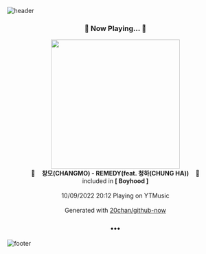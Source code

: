 ![header](https://capsule-render.vercel.app/api?type=wave&height=170&section=header&text=Hi.%20I'm%20SHIFT&fontColor=090707&fontAlignX=45&fontAlignY=65&fontSize=100)

<h3 align="center">🎵 Now Playing... 🎵</h3>
<p align="center">
  <a href="https://music.youtube.com/watch?v=9bMtG_ofQdo">
    <img width="300" src="https://lh3.googleusercontent.com/0cMYPk66a0LEotIBtlCZhiFWFgpY-xk_51jCCV0cdkXlkelFYxDxUllz2mpXy0NSLOgNg9qHpnf3X1zI">
  </a>
  <br>
  🎵&nbsp&nbsp&nbsp <b>창모(CHANGMO) - REMEDY(feat. 청하(CHUNG HA))</b> &nbsp&nbsp&nbsp🎵
  <br>
  included in <b>[ Boyhood ]</b>
  
  <br />
  <br />
  10/09/2022 20:12 Playing on YTMusic
  <br />
  <br />
  Generated with <a href="https://github.com/20chan/github-now">20chan/github-now</a>
</p>

<h3 align="center">•••</h3>

![footer](https://capsule-render.vercel.app/api?type=wave&height=150&section=footer)
